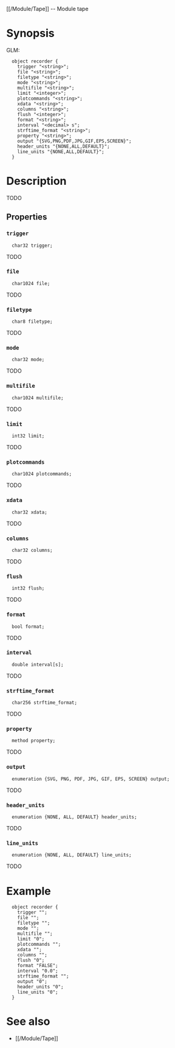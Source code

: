 [[/Module/Tape]] -- Module tape

# Synopsis
GLM:
~~~
  object recorder {
    trigger "<string>";
    file "<string>";
    filetype "<string>";
    mode "<string>";
    multifile "<string>";
    limit "<integer>";
    plotcommands "<string>";
    xdata "<string>";
    columns "<string>";
    flush "<integer>";
    format "<string>";
    interval "<decimal> s";
    strftime_format "<string>";
    property "<string>";
    output "{SVG,PNG,PDF,JPG,GIF,EPS,SCREEN}";
    header_units "{NONE,ALL,DEFAULT}";
    line_units "{NONE,ALL,DEFAULT}";
  }
~~~

# Description

TODO

## Properties

### `trigger`
~~~
  char32 trigger;
~~~

TODO

### `file`
~~~
  char1024 file;
~~~

TODO

### `filetype`
~~~
  char8 filetype;
~~~

TODO

### `mode`
~~~
  char32 mode;
~~~

TODO

### `multifile`
~~~
  char1024 multifile;
~~~

TODO

### `limit`
~~~
  int32 limit;
~~~

TODO

### `plotcommands`
~~~
  char1024 plotcommands;
~~~

TODO

### `xdata`
~~~
  char32 xdata;
~~~

TODO

### `columns`
~~~
  char32 columns;
~~~

TODO

### `flush`
~~~
  int32 flush;
~~~

TODO

### `format`
~~~
  bool format;
~~~

TODO

### `interval`
~~~
  double interval[s];
~~~

TODO

### `strftime_format`
~~~
  char256 strftime_format;
~~~

TODO

### `property`
~~~
  method property;
~~~

TODO

### `output`
~~~
  enumeration {SVG, PNG, PDF, JPG, GIF, EPS, SCREEN} output;
~~~

TODO

### `header_units`
~~~
  enumeration {NONE, ALL, DEFAULT} header_units;
~~~

TODO

### `line_units`
~~~
  enumeration {NONE, ALL, DEFAULT} line_units;
~~~

TODO

# Example

~~~
  object recorder {
    trigger "";
    file "";
    filetype "";
    mode "";
    multifile "";
    limit "0";
    plotcommands "";
    xdata "";
    columns "";
    flush "0";
    format "FALSE";
    interval "0.0";
    strftime_format "";
    output "0";
    header_units "0";
    line_units "0";
  }
~~~

# See also
* [[/Module/Tape]]

